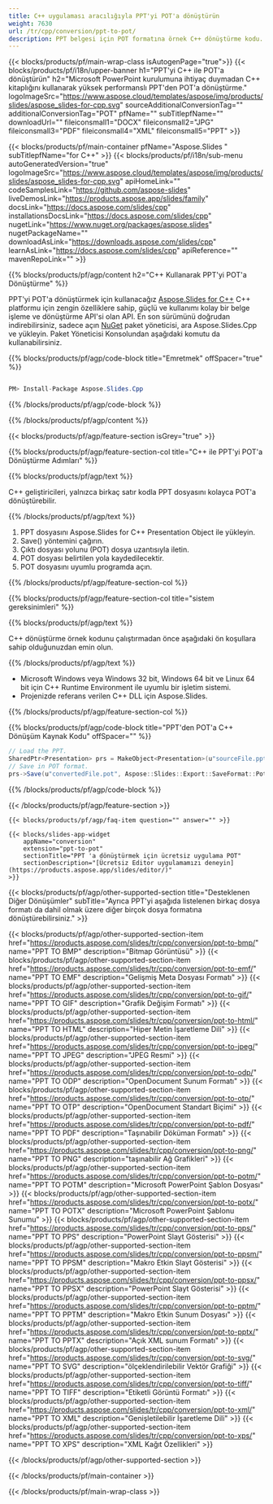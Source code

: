 ```yaml
---
title: C++ uygulaması aracılığıyla PPT'yi POT'a dönüştürün
weight: 7630
url: /tr/cpp/conversion/ppt-to-pot/ 
description: PPT belgesi için POT formatına örnek C++ dönüştürme kodu. Herhangi bir C++ Uygulamasında toplu PPT'den POT'a dönüştürme için örnek kod kullanın.
---
```


{{< blocks/products/pf/main-wrap-class isAutogenPage="true">}}
{{< blocks/products/pf/i18n/upper-banner h1="PPT'yi C++ ile POT'a dönüştürün" h2="Microsoft PowerPoint kurulumuna ihtiyaç duymadan C++ kitaplığını kullanarak yüksek performanslı PPT'den POT'a dönüştürme." logoImageSrc="https://www.aspose.cloud/templates/aspose/img/products/slides/aspose_slides-for-cpp.svg" sourceAdditionalConversionTag="" additionalConversionTag="POT" pfName="" subTitlepfName="" downloadUrl="" fileiconsmall1="DOCX" fileiconsmall2="JPG" fileiconsmall3="PDF" fileiconsmall4="XML" fileiconsmall5="PPT" >}}

{{< blocks/products/pf/main-container pfName="Aspose.Slides " subTitlepfName="for C++" >}}
{{< blocks/products/pf/i18n/sub-menu autoGeneratedVersion="true" logoImageSrc="https://www.aspose.cloud/templates/aspose/img/products/slides/aspose_slides-for-cpp.svg" apiHomeLink="" codeSamplesLink="https://github.com/aspose-slides" liveDemosLink="https://products.aspose.app/slides/family" docsLink="https://docs.aspose.com/slides/cpp" installationsDocsLink="https://docs.aspose.com/slides/cpp" nugetLink="https://www.nuget.org/packages/aspose.slides" nugetPackageName="" downloadAsLink="https://downloads.aspose.com/slides/cpp" learnAsLink="https://docs.aspose.com/slides/cpp" apiReference="" mavenRepoLink="" >}}

{{% blocks/products/pf/agp/content h2="C++ Kullanarak PPT'yi POT'a Dönüştürme" %}}

 PPT'yi POT'a dönüştürmek için kullanacağız
 [Aspose.Slides for C++](https://products.aspose.com/slides/tr/cpp)
 C++ platformu için zengin özelliklere sahip, güçlü ve kullanımı kolay bir belge işleme ve dönüştürme API'si olan API. En son sürümünü doğrudan indirebilirsiniz, sadece açın
 [NuGet](https://www.nuget.org/packages/aspose.slides)
 paket yöneticisi, ara
 Aspose.Slides.Cpp
 ve yükleyin. Paket Yöneticisi Konsolundan aşağıdaki komutu da kullanabilirsiniz.

{{% blocks/products/pf/agp/code-block title="Emretmek" offSpacer="true" %}}

```cs

PM> Install-Package Aspose.Slides.Cpp

```

{{% /blocks/products/pf/agp/code-block %}}

{{% /blocks/products/pf/agp/content %}}

{{< blocks/products/pf/agp/feature-section isGrey="true" >}}

{{% blocks/products/pf/agp/feature-section-col title="C++ ile PPT'yi POT'a Dönüştürme Adımları" %}}

{{% blocks/products/pf/agp/text %}}

 C++ geliştiricileri, yalnızca birkaç satır kodla PPT dosyasını kolayca POT'a dönüştürebilir.

{{% /blocks/products/pf/agp/text %}}

1. PPT dosyasını Aspose.Slides for C++ Presentation Object ile yükleyin.
1. Save() yöntemini çağırın.
1. Çıktı dosyası yolunu (POT) dosya uzantısıyla iletin.
1. POT dosyası belirtilen yola kaydedilecektir.
1. POT dosyasını uyumlu programda açın.

{{% /blocks/products/pf/agp/feature-section-col %}}

{{% blocks/products/pf/agp/feature-section-col title="sistem gereksinimleri" %}}

{{% blocks/products/pf/agp/text %}}

 C++ dönüştürme örnek kodunu çalıştırmadan önce aşağıdaki ön koşullara sahip olduğunuzdan emin olun.

{{% /blocks/products/pf/agp/text %}}

- Microsoft Windows veya Windows 32 bit, Windows 64 bit ve Linux 64 bit için C++ Runtime Environment ile uyumlu bir işletim sistemi.
- Projenizde referans verilen C++ DLL için Aspose.Slides.

{{% /blocks/products/pf/agp/feature-section-col %}}

{{% blocks/products/pf/agp/code-block title="PPT'den POT'a C++ Dönüşüm Kaynak Kodu" offSpacer="" %}}

```cs
// Load the PPT.
SharedPtr<Presentation> prs = MakeObject<Presentation>(u"sourceFile.ppt");
// Save in POT format.
prs->Save(u"convertedFile.pot", Aspose::Slides::Export::SaveFormat::Pot);

```

{{% /blocks/products/pf/agp/code-block %}}

{{< /blocks/products/pf/agp/feature-section >}}

    {{< blocks/products/pf/agp/faq-item question="" answer="" >}}
 

<!-- aboutfile Starts -->

<!-- aboutfile Ends -->

    {{< blocks/slides-app-widget 
        appName="conversion"
        extension="ppt-to-pot"
        sectionTitle="PPT 'a dönüştürmek için ücretsiz uygulama POT" 
        sectionDescription="[Ücretsiz Editor uygulamamızı deneyin](https://products.aspose.app/slides/editor/)" 
    >}}
    
{{< blocks/products/pf/agp/other-supported-section title="Desteklenen Diğer Dönüşümler" subTitle="Ayrıca PPT'yi aşağıda listelenen birkaç dosya formatı da dahil olmak üzere diğer birçok dosya formatına dönüştürebilirsiniz." >}}

{{< blocks/products/pf/agp/other-supported-section-item href="https://products.aspose.com/slides/tr/cpp/conversion/ppt-to-bmp/" name="PPT TO BMP" description="Bitmap Görüntüsü" >}}
{{< blocks/products/pf/agp/other-supported-section-item href="https://products.aspose.com/slides/tr/cpp/conversion/ppt-to-emf/" name="PPT TO EMF" description="Gelişmiş Meta Dosyası Formatı" >}}
{{< blocks/products/pf/agp/other-supported-section-item href="https://products.aspose.com/slides/tr/cpp/conversion/ppt-to-gif/" name="PPT TO GIF" description="Grafik Değişim Formatı" >}}
{{< blocks/products/pf/agp/other-supported-section-item href="https://products.aspose.com/slides/tr/cpp/conversion/ppt-to-html/" name="PPT TO HTML" description="Hiper Metin İşaretleme Dili" >}}
{{< blocks/products/pf/agp/other-supported-section-item href="https://products.aspose.com/slides/tr/cpp/conversion/ppt-to-jpeg/" name="PPT TO JPEG" description="JPEG Resmi" >}}
{{< blocks/products/pf/agp/other-supported-section-item href="https://products.aspose.com/slides/tr/cpp/conversion/ppt-to-odp/" name="PPT TO ODP" description="OpenDocument Sunum Formatı" >}}
{{< blocks/products/pf/agp/other-supported-section-item href="https://products.aspose.com/slides/tr/cpp/conversion/ppt-to-otp/" name="PPT TO OTP" description="OpenDocument Standart Biçimi" >}}
{{< blocks/products/pf/agp/other-supported-section-item href="https://products.aspose.com/slides/tr/cpp/conversion/ppt-to-pdf/" name="PPT TO PDF" description="Taşınabilir Döküman Formatı" >}}
{{< blocks/products/pf/agp/other-supported-section-item href="https://products.aspose.com/slides/tr/cpp/conversion/ppt-to-png/" name="PPT TO PNG" description="taşınabilir Ağ Grafikleri" >}}
{{< blocks/products/pf/agp/other-supported-section-item href="https://products.aspose.com/slides/tr/cpp/conversion/ppt-to-potm/" name="PPT TO POTM" description="Microsoft PowerPoint Şablon Dosyası" >}}
{{< blocks/products/pf/agp/other-supported-section-item href="https://products.aspose.com/slides/tr/cpp/conversion/ppt-to-potx/" name="PPT TO POTX" description="Microsoft PowerPoint Şablonu Sunumu" >}}
{{< blocks/products/pf/agp/other-supported-section-item href="https://products.aspose.com/slides/tr/cpp/conversion/ppt-to-pps/" name="PPT TO PPS" description="PowerPoint Slayt Gösterisi" >}}
{{< blocks/products/pf/agp/other-supported-section-item href="https://products.aspose.com/slides/tr/cpp/conversion/ppt-to-ppsm/" name="PPT TO PPSM" description="Makro Etkin Slayt Gösterisi" >}}
{{< blocks/products/pf/agp/other-supported-section-item href="https://products.aspose.com/slides/tr/cpp/conversion/ppt-to-ppsx/" name="PPT TO PPSX" description="PowerPoint Slayt Gösterisi" >}}
{{< blocks/products/pf/agp/other-supported-section-item href="https://products.aspose.com/slides/tr/cpp/conversion/ppt-to-pptm/" name="PPT TO PPTM" description="Makro Etkin Sunum Dosyası" >}}
{{< blocks/products/pf/agp/other-supported-section-item href="https://products.aspose.com/slides/tr/cpp/conversion/ppt-to-pptx/" name="PPT TO PPTX" description="Açık XML sunum Formatı" >}}
{{< blocks/products/pf/agp/other-supported-section-item href="https://products.aspose.com/slides/tr/cpp/conversion/ppt-to-svg/" name="PPT TO SVG" description="ölçeklendirilebilir Vektör Grafiği" >}}
{{< blocks/products/pf/agp/other-supported-section-item href="https://products.aspose.com/slides/tr/cpp/conversion/ppt-to-tiff/" name="PPT TO TIFF" description="Etiketli Görüntü Formatı" >}}
{{< blocks/products/pf/agp/other-supported-section-item href="https://products.aspose.com/slides/tr/cpp/conversion/ppt-to-xml/" name="PPT TO XML" description="Genişletilebilir İşaretleme Dili" >}}
{{< blocks/products/pf/agp/other-supported-section-item href="https://products.aspose.com/slides/tr/cpp/conversion/ppt-to-xps/" name="PPT TO XPS" description="XML Kağıt Özellikleri" >}}

{{< /blocks/products/pf/agp/other-supported-section >}}

{{< /blocks/products/pf/main-container >}}
    
{{< /blocks/products/pf/main-wrap-class >}}